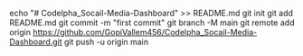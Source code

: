 echo "# Codelpha_Socail-Media-Dashboard" >> README.md
git init
git add README.md
git commit -m "first commit"
git branch -M main
git remote add origin https://github.com/GopiVallem456/Codelpha_Socail-Media-Dashboard.git
git push -u origin main
